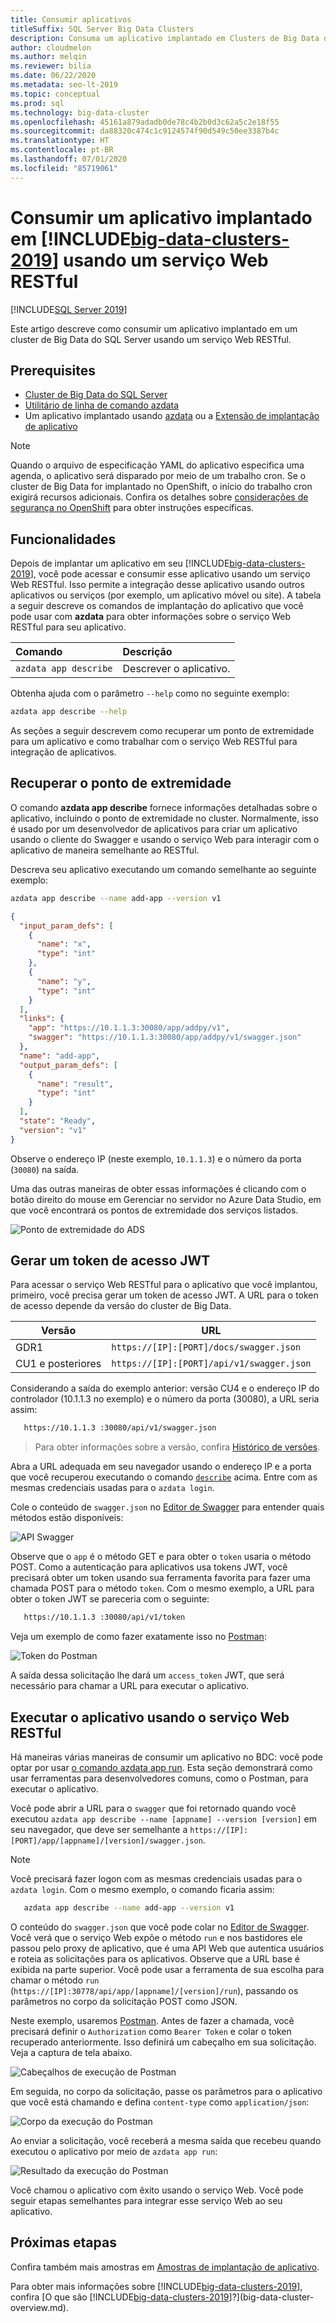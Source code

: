 ```yaml
---
title: Consumir aplicativos
titleSuffix: SQL Server Big Data Clusters
description: Consuma um aplicativo implantado em Clusters de Big Data do SQL Server usando um serviço Web RESTful.
author: cloudmelon
ms.author: melqin
ms.reviewer: bilia
ms.date: 06/22/2020
ms.metadata: seo-lt-2019
ms.topic: conceptual
ms.prod: sql
ms.technology: big-data-cluster
ms.openlocfilehash: 45161a879adadb0de78c4b2b0d3c62a5c2e18f55
ms.sourcegitcommit: da88320c474c1c9124574f90d549c50ee3387b4c
ms.translationtype: HT
ms.contentlocale: pt-BR
ms.lasthandoff: 07/01/2020
ms.locfileid: "85719061"
---
```

# <a name="consume-an-app-deployed-on-big-data-clusters-2019-using-a-restful-web-service"></a>Consumir um aplicativo implantado em [!INCLUDE[big-data-clusters-2019](../includes/ssbigdataclusters-ss-nover.md)] usando um serviço Web RESTful

[!INCLUDE[SQL Server 2019](../includes/applies-to-version/sqlserver2019.md)]

Este artigo descreve como consumir um aplicativo implantado em um cluster de Big Data do SQL Server usando um serviço Web RESTful.

## <a name="prerequisites"></a>Prerequisites

- [Cluster de Big Data do SQL Server](deployment-guidance.md)
- [Utilitário de linha de comando azdata](deploy-install-azdata.md)
- Um aplicativo implantado usando [azdata](big-data-cluster-create-apps.md) ou a [Extensão de implantação de aplicativo](app-deployment-extension.md)

> [!NOTE]
> Quando o arquivo de especificação YAML do aplicativo especifica uma agenda, o aplicativo será disparado por meio de um trabalho cron. Se o cluster de Big Data for implantado no OpenShift, o início do trabalho cron exigirá recursos adicionais. Confira os detalhes sobre [considerações de segurança no OpenShift](concept-application-deployment.md#app-deploy-security) para obter instruções específicas.

## <a name="capabilities"></a>Funcionalidades

Depois de implantar um aplicativo em seu [!INCLUDE[big-data-clusters-2019](../includes/ssbigdataclusters-ver15.md)], você pode acessar e consumir esse aplicativo usando um serviço Web RESTful. Isso permite a integração desse aplicativo usando outros aplicativos ou serviços (por exemplo, um aplicativo móvel ou site). A tabela a seguir descreve os comandos de implantação do aplicativo que você pode usar com **azdata** para obter informações sobre o serviço Web RESTful para seu aplicativo.

|Comando |Descrição |
|:---|:---|
|`azdata app describe` | Descrever o aplicativo. |

Obtenha ajuda com o parâmetro `--help` como no seguinte exemplo:

```bash
azdata app describe --help
```

As seções a seguir descrevem como recuperar um ponto de extremidade para um aplicativo e como trabalhar com o serviço Web RESTful para integração de aplicativos.

## <a name="retrieve-the-endpoint"></a>Recuperar o ponto de extremidade

O comando **azdata app describe** fornece informações detalhadas sobre o aplicativo, incluindo o ponto de extremidade no cluster. Normalmente, isso é usado por um desenvolvedor de aplicativos para criar um aplicativo usando o cliente do Swagger e usando o serviço Web para interagir com o aplicativo de maneira semelhante ao RESTful.

Descreva seu aplicativo executando um comando semelhante ao seguinte exemplo:

```bash
azdata app describe --name add-app --version v1
```

```json
{
  "input_param_defs": [
    {
      "name": "x",
      "type": "int"
    },
    {
      "name": "y",
      "type": "int"
    }
  ],
  "links": {
    "app": "https://10.1.1.3:30080/app/addpy/v1",
    "swagger": "https://10.1.1.3:30080/app/addpy/v1/swagger.json"
  },
  "name": "add-app",
  "output_param_defs": [
    {
      "name": "result",
      "type": "int"
    }
  ],
  "state": "Ready",
  "version": "v1"
}
```

Observe o endereço IP (neste exemplo, `10.1.1.3`) e o número da porta (`30080`) na saída.

Uma das outras maneiras de obter essas informações é clicando com o botão direito do mouse em Gerenciar no servidor no Azure Data Studio, em que você encontrará os pontos de extremidade dos serviços listados.

![Ponto de extremidade do ADS](media/big-data-cluster-consume-apps/ads_end_point.png)

## <a name="generate-a-jwt-access-token"></a>Gerar um token de acesso JWT

Para acessar o serviço Web RESTful para o aplicativo que você implantou, primeiro, você precisa gerar um token de acesso JWT. A URL para o token de acesso depende da versão do cluster de Big Data. 

|Versão |URL|
|------------|------|
|GDR1|  `https://[IP]:[PORT]/docs/swagger.json`|
|CU1 e posteriores| `https://[IP]:[PORT]/api/v1/swagger.json`|

 Considerando a saída do exemplo anterior: versão CU4 e o endereço IP do controlador (10.1.1.3 no exemplo) e o número da porta (30080), a URL seria assim: 
 
 ```bash
    https://10.1.1.3 :30080/api/v1/swagger.json
```
 
> Para obter informações sobre a versão, confira [Histórico de versões](release-notes-big-data-cluster.md#release-history).

Abra a URL adequada em seu navegador usando o endereço IP e a porta que você recuperou executando o comando [`describe`](#retrieve-the-endpoint) acima. Entre com as mesmas credenciais usadas para o `azdata login`.

Cole o conteúdo de `swagger.json` no [Editor de Swagger](https://editor.swagger.io) para entender quais métodos estão disponíveis:

![API Swagger](media/big-data-cluster-consume-apps/api_swagger.png)

Observe que o `app` é o método GET e para obter o `token` usaria o método POST. Como a autenticação para aplicativos usa tokens JWT, você precisará obter um token usando sua ferramenta favorita para fazer uma chamada POST para o método `token`. Com o mesmo exemplo, a URL para obter o token JWT se pareceria com o seguinte:

 ```bash
    https://10.1.1.3 :30080/api/v1/token
```


Veja um exemplo de como fazer exatamente isso no [Postman](https://www.getpostman.com/):

![Token do Postman](media/big-data-cluster-consume-apps/postman_token.png)


A saída dessa solicitação lhe dará um `access_token` JWT, que será necessário para chamar a URL para executar o aplicativo.

## <a name="execute-the-app-using-the-restful-web-service"></a>Executar o aplicativo usando o serviço Web RESTful

Há maneiras várias maneiras de consumir um aplicativo no BDC: você pode optar por usar [o comando azdata app run](big-data-cluster-create-apps.md). Esta seção demonstrará como usar ferramentas para desenvolvedores comuns, como o Postman, para executar o aplicativo. 

Você pode abrir a URL para o `swagger` que foi retornado quando você executou `azdata app describe --name [appname] --version [version]` em seu navegador, que deve ser semelhante a `https://[IP]:[PORT]/app/[appname]/[version]/swagger.json`. 

> [!NOTE]
> Você precisará fazer logon com as mesmas credenciais usadas para o `azdata login`. Com o mesmo exemplo, o comando ficaria assim:

 ```bash
    azdata app describe --name add-app --version v1
```

O conteúdo do `swagger.json` que você pode colar no [Editor de Swagger](https://editor.swagger.io). Você verá que o serviço Web expõe o método `run` e nos bastidores ele passou pelo proxy de aplicativo, que é uma API Web que autentica usuários e roteia as solicitações para os aplicativos. Observe que a URL base é exibida na parte superior. Você pode usar a ferramenta de sua escolha para chamar o método `run` (`https://[IP]:30778/api/app/[appname]/[version]/run`), passando os parâmetros no corpo da solicitação POST como JSON. 


Neste exemplo, usaremos [Postman](https://www.getpostman.com/). Antes de fazer a chamada, você precisará definir o `Authorization` como `Bearer Token` e colar o token recuperado anteriormente. Isso definirá um cabeçalho em sua solicitação. Veja a captura de tela abaixo.

![Cabeçalhos de execução de Postman](media/big-data-cluster-consume-apps/postman_run_1.png)

Em seguida, no corpo da solicitação, passe os parâmetros para o aplicativo que você está chamando e defina `content-type` como `application/json`:

![Corpo da execução do Postman](media/big-data-cluster-consume-apps/postman_run_2.png)

Ao enviar a solicitação, você receberá a mesma saída que recebeu quando executou o aplicativo por meio de `azdata app run`:

![Resultado da execução do Postman](media/big-data-cluster-consume-apps/postman_result.png)

Você chamou o aplicativo com êxito usando o serviço Web. Você pode seguir etapas semelhantes para integrar esse serviço Web ao seu aplicativo.


## <a name="next-steps"></a>Próximas etapas

Confira também mais amostras em [Amostras de implantação de aplicativo](https://aka.ms/sql-app-deploy).

Para obter mais informações sobre [!INCLUDE[big-data-clusters-2019](../includes/ssbigdataclusters-ss-nover.md)], confira [O que são [!INCLUDE[big-data-clusters-2019](../includes/ssbigdataclusters-ver15.md)]?](big-data-cluster-overview.md).

